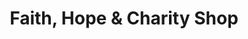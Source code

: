 ---
title: "Faith, Hope & Charity Shop"
url: /kinghorn/faith-hope-and-charity-shop/
shop: charity
---